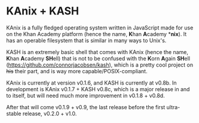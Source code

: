 # KAnix + KASH
KAnix is a fully fledged operating system written in JavaScript made for use on the Khan Academy platform (hence the name, **K**han **A**cademy \***nix**). It has an operable filesystem that is similar in many ways to Unix's.

KASH is an extremely basic shell that comes with KAnix (hence the name, **K**han **A**cademy **SH**ell) that is not to be confused with the **K**orn **A**gain **SH**ell (https://github.com/connorjacobsen/kash), which is a pretty cool project on ~~his~~ their part, and is way more capable/POSIX-compliant.

KAnix is currently at version v0.1.6, and KASH is currently at v0.8b.
In development is KAnix v0.1.7 + KASH v0.8c, which is a major release in and to itself, but will need much more improvement in v0.1.8 + v0.8d.

After that will come v0.1.9 + v0.9, the last release before the first ultra-stable release, v0.2.0 + v1.0.
